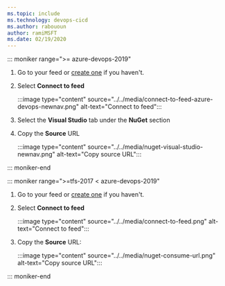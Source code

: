 ```yaml
---
ms.topic: include
ms.technology: devops-cicd
ms.author: rabououn
author: ramiMSFT
ms.date: 02/19/2020
---
```


::: moniker range=">= azure-devops-2019"

1. Go to your feed or [create one](../../index.yml) if you haven't. 

1. Select **Connect to feed**

    :::image type="content" source="../../media/connect-to-feed-azure-devops-newnav.png" alt-text="Connect to feed":::

1. Select the **Visual Studio** tab under the **NuGet** section 

1. Copy the **Source** URL

    :::image type="content" source="../../media/nuget-visual-studio-newnav.png" alt-text="Copy source URL":::

::: moniker-end

::: moniker range=">=tfs-2017 < azure-devops-2019"

1. Go to your feed or [create one](../../index.yml) if you haven't.  

1. Select **Connect to feed**

    :::image type="content" source="../../media/connect-to-feed.png" alt-text="Connect to feed":::
   
1. Copy the **Source** URL:

    :::image type="content" source="../../media/nuget-consume-url.png" alt-text="Copy source URL":::

::: moniker-end
